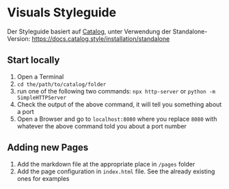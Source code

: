 # Visuals Styleguide

Der Styleguide basiert auf [Catalog](http://www.catalog.style/), unter Verwendung der Standalone-Version: https://docs.catalog.style/installation/standalone



## Start locally

1. Open a Terminal
2. `cd the/path/to/catalog/folder`
3. run one of the following two commands: `npx http-server` or `python -m SimpleHTTPServer`
4. Check the output of the above command, it will tell you something about a port
5. Open a Browser and go to `localhost:8080` where you replace `8080` with whatever the above command told you about a port number

## Adding new Pages

1. Add the markdown file at the appropriate place in `/pages` folder
2. Add the page configuration in `index.html` file. See the already existing ones for examples
